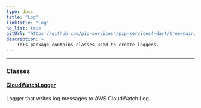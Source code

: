 ```yaml
---
type: docs
title: "Log"
linkTitle: "Log"
no_list: true
gitUrl: "https://github.com/pip-services4/pip-services4-dart/tree/main/pip-services4-aws-dart"
description: >
    This package contains classes used to create loggers.
---
```

---

<div class="module-body"> 


### Classes

#### [CloudWatchLogger](cloud_watch_logger)
Logger that writes log messages to AWS CloudWatch Log.


</div>

